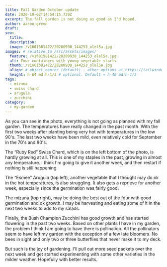 ```yaml
---
title: Fall Garden October update
date: 2020-10-02T14:54:15.729Z
excerpt: The fall garden is not doing as good as I'd hoped.
author: aaron-green
draft: 
seo:
  title:
  description:
  image: /v1601581422/20200930_144253_olel5a.jpg
images: # relative to /src/assets/images/
  feature: /v1601581422/20200930_144253_olel5a.jpg
  alt: Four containers with young vegetable starts
  thumb: /v1601581422/20200930_144253_olel5a.jpg
  align: # object-center (default) - other options at https://tailwindcss.com/docs/object-position
  height: h-64 md:h-1/3 # optional. Default = h-48 md:h-1/3
tags:
  - mizuna
  - swiss chard
  - arugula
  - zucchini
category:
  - my-garden
---
```

As you can see in the photo, everything is not going as planned with my fall garden. The temperatures have really changed in the past month. With the first two weeks after planting being very hot with temperatures in the low 90's. The last two weeks have been mild, even relatively cold for September in the 70's and 80's. 

The “Ruby Red” Swiss Chard, which is on the left bottom of the photo, is hardly growing at all. This is one of my staples in the past, growing in almost any temperature. I think I'm going to give it another week, and then restart if nothing is still happening. 

The “Esmee” Arugula (top left), another vegetable that I thought may do ok in the hot temperatures, is also struggling. It also gets a reprieve for another week, especially since the germination was fairly good.

The mizuna (top right), may be doing the best out of the four with good germination and ok growth. I may be harvesting and eating some of it in the next two weeks to add to my salads. 

Finally, the Bush Champion Zucchini has good growth and has started flowering in the past two weeks. Based on other plants I have in my garden, the problem I think I am going to have there is pollination. All the pollinators seem to have left my garden with the exception of a few late bloomers. No bees in sight and only two or three butterflies that never make it to my deck. 

But such is the joy of gardening. I'll pull out more seed packets over the next week and get started experimenting with some other varieties in the milder weather. Hopefully with better results.